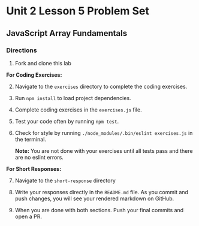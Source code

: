 # Unit 2 Lesson 5 Problem Set
## JavaScript Array Fundamentals

### Directions
1. Fork and clone this lab

**For Coding Exercises:**

2. Navigate to the `exercises` directory to complete the coding exercises.
3. Run `npm install` to load project dependencies.
4. Complete coding exercises in the `exercises.js` file.
5. Test your code often by running `npm test`.
6. Check for style by running `./node_modules/.bin/eslint exercises.js` in the terminal.

   **Note:** You are not done with your exercises until all tests pass and there are no eslint errors.

**For Short Responses:**

7. Navigate to the `short-response` directory
8. Write your responses directly in the `README.md` file. As you commit and push changes, you will see your rendered markdown on GitHub.

9. When you are done with both sections. Push your final commits and open a PR.
